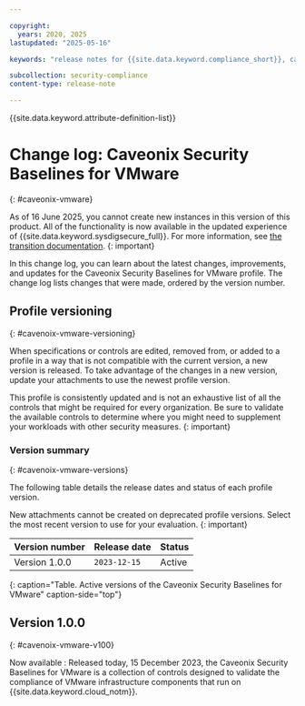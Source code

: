 ```yaml
---

copyright:
  years: 2020, 2025
lastupdated: "2025-05-16"

keywords: "release notes for {{site.data.keyword.compliance_short}}, caveonix, profile changes, enhancements, fixes, improvements"

subcollection: security-compliance
content-type: release-note

---
```


{{site.data.keyword.attribute-definition-list}}

# Change log: Caveonix Security Baselines for VMware
{: #caveonix-vmware}

As of 16 June 2025, you cannot create new instances in this version of this product. All of the functionality is now available in the updated experience of {{site.data.keyword.sysdigsecure_full}}. For more information, see [the transition documentation](/docs/security-compliance?topic=security-compliance-scc-transition). 
{: important}

In this change log, you can learn about the latest changes, improvements, and updates for the Caveonix Security Baselines for VMware profile. The change log lists changes that were made, ordered by the version number.


## Profile versioning
{: #cavenoix-vmware-versioning}

When specifications or controls are edited, removed from, or added to a profile in a way that is not compatible with the current version, a new version is released. To take advantage of the changes in a new version, update your attachments to use the newest profile version.

This profile is consistently updated and is not an exhaustive list of all the controls that might be required for every organization. Be sure to validate the available controls to determine where you might need to supplement your workloads with other security measures.
{: important}


### Version summary
{: #cavenoix-vmware-versions}

The following table details the release dates and status of each profile version.

New attachments cannot be created on deprecated profile versions. Select the most recent version to use for your evaluation.
{: important}


| Version number | Release date | Status |
|:---------------|:-------------|:-------|
| Version 1.0.0 | `2023-12-15` | Active |
{: caption="Table. Active versions of the Caveonix Security Baselines for VMware" caption-side="top"}


## Version 1.0.0
{: #cavenoix-vmware-v100}

Now available
:   Released today, 15 December 2023, the Caveonix Security Baselines for VMware is a collection of controls designed to validate the compliance of VMware infrastructure components that run on {{site.data.keyword.cloud_notm}}.
